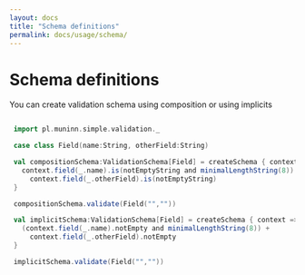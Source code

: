 ```yaml
---
layout: docs
title: "Schema definitions"
permalink: docs/usage/schema/
---
```

# Schema definitions

You can create validation schema using composition or using implicits
```scala mdoc

 import pl.muninn.simple.validation._

 case class Field(name:String, otherField:String)

 val compositionSchema:ValidationSchema[Field] = createSchema { context =>
   context.field(_.name).is(notEmptyString and minimalLengthString(8)) +
     context.field(_.otherField).is(notEmptyString)
 }

 compositionSchema.validate(Field("",""))

 val implicitSchema:ValidationSchema[Field] = createSchema { context =>
   (context.field(_.name).notEmpty and minimalLengthString(8)) +
     context.field(_.otherField).notEmpty
 }

 implicitSchema.validate(Field("",""))


```
